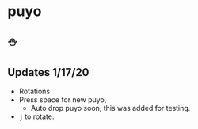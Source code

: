 # puyo

## :snowman:

## Updates 1/17/20
- Rotations
- Press space for new puyo,
    - Auto drop puyo soon, this was added for testing.
- `j` to rotate.